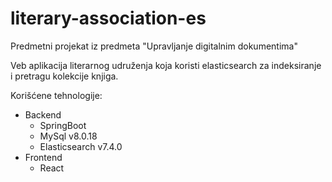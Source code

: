 # literary-association-es

Predmetni projekat iz predmeta "Upravljanje digitalnim dokumentima"

Veb aplikacija literarnog udruženja koja koristi elasticsearch za indeksiranje i pretragu kolekcije knjiga.

Korišćene tehnologije: 

  - Backend
     * SpringBoot
     * MySql v8.0.18
     * Elasticsearch v7.4.0
  - Frontend
    * React
